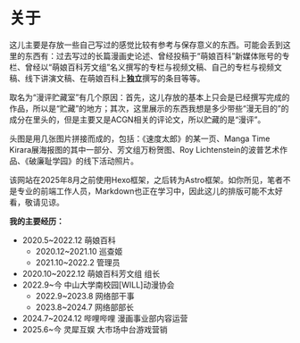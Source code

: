 # 关于

这儿主要是存放一些自己写过的感觉比较有参考与保存意义的东西。可能会丢到这里的东西有：过去写过的长篇漫画史论述、曾经投稿于“萌娘百科”新媒体账号的专栏、曾经以“萌娘百科芳文组”名义撰写的专栏与视频文稿、自己的专栏与视频文稿、线下讲演文稿、在萌娘百科上**独立**撰写的条目等等。

取名为“漫评贮藏室”有几个原因：首先，这儿存放的基本上只会是已经撰写完成的作品，所以是“贮藏”的地方；其次，这里展示的东西我想是多少带些“漫无目的”的成分在里头的，但是主要又是ACGN相关的评论文，所以贮藏的是“漫评”。

头图是用几张图片拼接而成的，包括：《速度太郎》的某一页、Manga Time Kirara展海报图的其中一部分、芳文组万粉贺图、Roy Lichtenstein的波普艺术作品、《破廉耻学园》的线下活动照片。

该网站在2025年8月之前使用Hexo框架，之后转为Astro框架。如你所见，笔者不是专业的前端工作人员，Markdown也正在学习中，因此这儿的排版可能不太好看，敬请见谅。

**我的主要经历：**

* 2020.5~2022.12 萌娘百科
	* 2020.12~2021.10 巡查姬
	* 2021.10~2022.2 管理员
* 2020.10~2022.12 萌娘百科芳文组 组长
* 2022.9~今 中山大学南校园[WILL]动漫协会
	* 2022.9~2023.8 网络部干事
	* 2023.8~2024.7 网络部部长
* 2024.7~2024.12 哔哩哔哩 漫画事业部内容运营
* 2025.6~今 灵犀互娱 大市场中台游戏营销